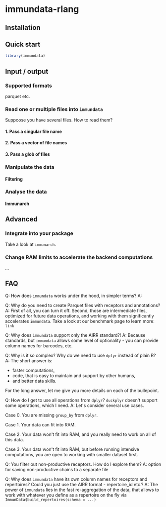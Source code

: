 # immundata-rlang

## Installation

## Quick start

```r
library(immundata)
```

## Input / output

### Supported formats

parquet etc.

### Read one or multiple files into `immundata`

Suppoose you have several files. How to read them?

#### 1. Pass a singular file name

#### 2. Pass a vector of file names

#### 3. Pass a glob of files


### Manipulate the data

#### Filtering


### Analyse the data

#### Immunarch


## Advanced

### Integrate into your package

Take a look at `immunarch`.

### Change RAM limits to accelerate the backend computations

...


## FAQ

Q: How does `immundata` works under the hood, in simpler terms?
A:

Q: Why do you need to create Parquet files with receptors and annotations?
A: First of all, you can turn it off. Second, those are intermediate files, optimized for future
data operations, and working with them significantly accelerates `immundata`.
Take a look at our benchmark page to learn more: `link`

Q: Why does `immundata` support only the AIRR standard?!
A: Because standards, but `immundata` allows some level of optionality - you can provide column names for barcodes, etc.

Q: Why is it so complex? Why do we need to use `dplyr` instead of plain R?
A: The short answer is:
 - faster computations,
 - code, that is easy to maintain and support by other humans,
 - and better data skills.
 
 For the long answer, let me give you more details on each of the bullepoint.

Q: How do I get to use all operations from `dplyr`? `duckplyr` doesn't support some operations, which I need.
A: Let's consider several use cases.

Case 0. You are missing `group_by` from `dplyr`.

Case 1. Your data can fit into RAM.

Case 2. Your data won't fit into RAM, and you really need to work on all of this data.

Case 3. Your data won't fit into RAM, but before running intensive computations, you are open to working with smaller dataset first.

Q: You filter out non-productive receptors. How do I explore them?
A: option for saving non-productive chains to a separate file

Q: Why does `immundata` have its own column names for receptors and repertoires?
Could you just use the AIRR format - repertoire_id etc.?
A: The power of `immundata` lies in the fast re-aggregation of the data, that allows to 
work with whatever you define as a repertoire on the fly via `ImmunData$build_repertoires(schema = ...)`
